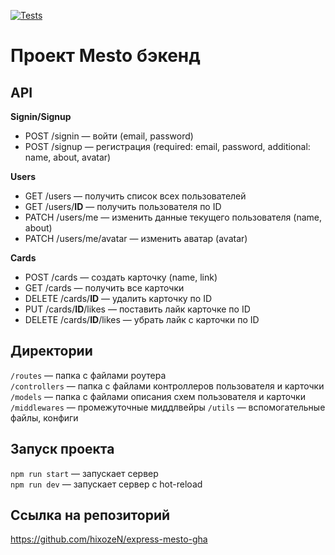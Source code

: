 [![Tests](../../actions/workflows/tests-14-sprint.yml/badge.svg)](../../actions/workflows/tests-14-sprint.yml)
# Проект Mesto бэкенд

## API
**Signin/Signup**
* POST /signin — войти (email, password)
* POST /signup — регистрация (required: email, password, additional: name, about, avatar)

**Users**
* GET /users — получить список всех пользователей
* GET /users/__ID__ — получить пользователя по ID
* PATCH /users/me — изменить данные текущего пользователя (name, about)
* PATCH /users/me/avatar — изменить аватар (avatar)

**Cards**
* POST /cards — создать карточку (name, link)
* GET /cards — получить все карточки
* DELETE /cards/__ID__ — удалить карточку по ID
* PUT /cards/__ID__/likes — поставить лайк карточке по ID
* DELETE /cards/__ID__/likes — убрать лайк с карточки по ID

## Директории

`/routes` — папка с файлами роутера  
`/controllers` — папка с файлами контроллеров пользователя и карточки   
`/models` — папка с файлами описания схем пользователя и карточки
`/middlewares` — промежуточные миддлвейры
`/utils` — вспомогательные файлы, конфиги
  
## Запуск проекта

`npm run start` — запускает сервер   
`npm run dev` — запускает сервер с hot-reload

## Ссылка на репозиторий
https://github.com/hixozeN/express-mesto-gha
